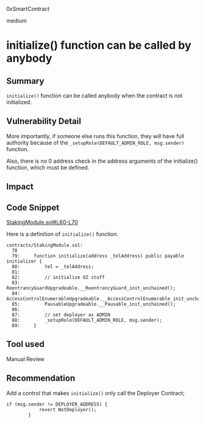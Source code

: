 0xSmartContract

medium

# initialize() function can be called by anybody

## Summary
`initialize()` function can be called anybody when the contract is not initialized.


## Vulnerability Detail
More importantly, if someone else runs this function, they will have full authority because of the `_setupRole(DEFAULT_ADMIN_ROLE, msg.sender)` function.

Also, there is no 0 address check in the address arguments of the initialize() function, which must be defined.

## Impact

## Code Snippet
[StakingModule.sol#L60-L70](https://github.com/sherlock-audit/2022-11-telcoin/blob/main/contracts/StakingModule.sol#L60-L70)

Here is a definition of `initialize()` function.

```solidity
contracts/StakingModule.sol:
  78     
  79:     function initialize(address _telAddress) public payable initializer {
  80:         tel = _telAddress;
  81: 
  82:         // initialize OZ stuff
  83:         ReentrancyGuardUpgradeable.__ReentrancyGuard_init_unchained();
  84:         AccessControlEnumerableUpgradeable.__AccessControlEnumerable_init_unchained();
  85:         PausableUpgradeable.__Pausable_init_unchained();
  86: 
  87:         // set deployer as ADMIN
  88:         _setupRole(DEFAULT_ADMIN_ROLE, msg.sender);
  89:     }
```

## Tool used

Manual Review

## Recommendation

Add a control that makes `initialize()` only call the Deployer Contract;

```solidity
if (msg.sender != DEPLOYER_ADDRESS) {
            revert NotDeployer();
        }
```